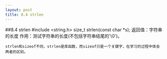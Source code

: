 ```yaml
---
layout: post 
title: 8.4 strlen
---
```


##8.4 strlen
	#include <string.h>
	size_t strlen(const char *s);
	返回值：字符串的长度
作用：测试字符串的长度(不包括字符串结尾的'\0')。

	strlen和sizeof不同，strlen是库函数，而sizeof只是一个关键字，在学习的过程中体会两者的区别。

